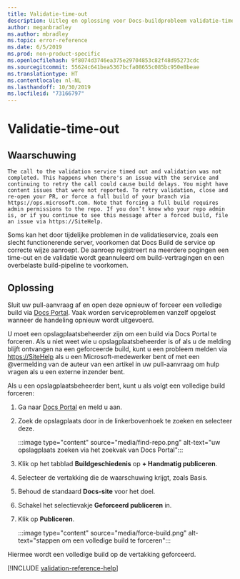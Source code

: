 ```yaml
---
title: Validatie-time-out
description: Uitleg en oplossing voor Docs-buildprobleem validatie-time-out
author: meganbradley
ms.author: mbradley
ms.topic: error-reference
ms.date: 6/5/2019
ms.prod: non-product-specific
ms.openlocfilehash: 9f8074d3746ea375e29704853c82f48d95273cdc
ms.sourcegitcommit: 55624c641bea5367bcfa08655c085bc950e8beae
ms.translationtype: HT
ms.contentlocale: nl-NL
ms.lasthandoff: 10/30/2019
ms.locfileid: "73166797"
---
```

# <a name="validation-timeout"></a>Validatie-time-out

## <a name="warning"></a>Waarschuwing

`The call to the validation service timed out and validation was not completed. This happens when there's an issue with the service and continuing to retry the call could cause build delays. You might have content issues that were not reported. To retry validation, close and re-open your PR, or force a full build of your branch via https://ops.microsoft.com. Note that forcing a full build requires admin permissions to the repo. If you don’t know who your repo admin is, or if you continue to see this message after a forced build, file an issue via https://SiteHelp.`

Soms kan het door tijdelijke problemen in de validatieservice, zoals een slecht functionerende server, voorkomen dat Docs Build de service op correcte wijze aanroept. De aanroep registreert na meerdere pogingen een time-out en de validatie wordt geannuleerd om build-vertragingen en een overbelaste build-pipeline te voorkomen.

## <a name="resolution"></a>Oplossing

Sluit uw pull-aanvraag af en open deze opnieuw of forceer een volledige build via [Docs Portal](https://ops.microsoft.com/#/). Vaak worden serviceproblemen vanzelf opgelost wanneer de handeling opnieuw wordt uitgevoerd.

U moet een opslagplaatsbeheerder zijn om een build via Docs Portal te forceren. Als u niet weet wie u opslagplaatsbeheerder is of als u de melding blijft ontvangen na een geforceerde build, kunt u een probleem melden via [https://SiteHelp](https://SiteHelp) als u een Microsoft-medewerker bent of met een @vermelding van de auteur van een artikel in uw pull-aanvraag om hulp vragen als u een externe inzender bent.

Als u een opslagplaatsbeheerder bent, kunt u als volgt een volledige build forceren:

1. Ga naar [Docs Portal](https://ops.microsoft.com/#/) en meld u aan.
1. Zoek de opslagplaats door in de linkerbovenhoek te zoeken en selecteer deze.

   :::image type="content" source="media/find-repo.png" alt-text="uw opslagplaats zoeken via het zoekvak van Docs Portal":::
1. Klik op het tabblad **Buildgeschiedenis** op **+ Handmatig publiceren**.
1. Selecteer de vertakking die de waarschuwing krijgt, zoals Basis.
1. Behoud de standaard **Docs-site** voor het doel.
1. Schakel het selectievakje **Geforceerd publiceren** in.
1. Klik op **Publiceren**.

   :::image type="content" source="media/force-build.png" alt-text="stappen om een volledige build te forceren":::

Hiermee wordt een volledige build op de vertakking geforceerd.

<!--make sure to add this file to your includes folder and verify the path-->
[!INCLUDE [validation-reference-help](includes/validation-reference-help.md)]
